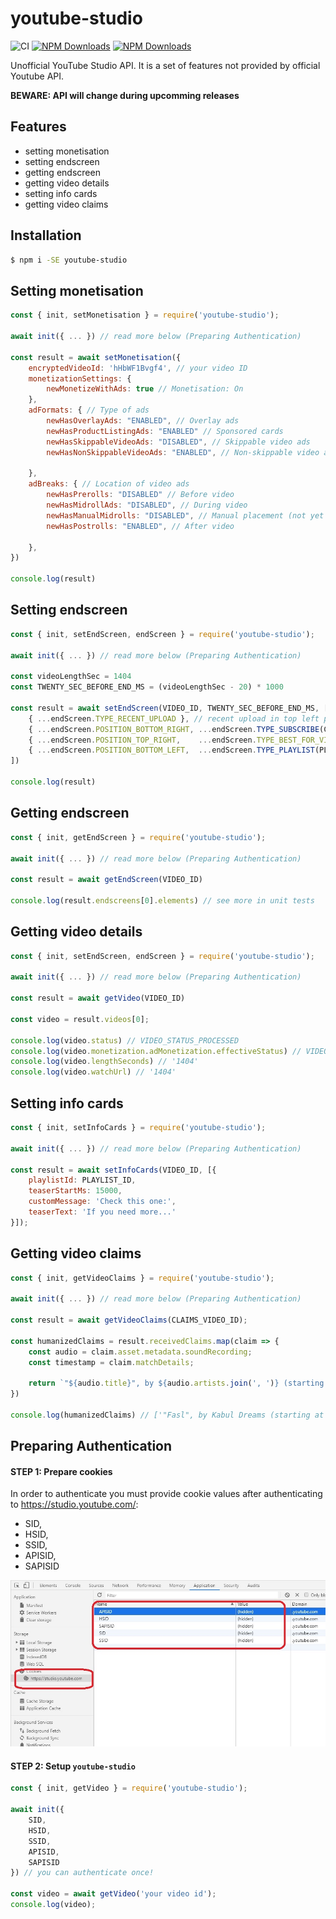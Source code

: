# youtube-studio
![CI](https://github.com/adasq/youtube-studio/workflows/CI/badge.svg)
[![NPM Downloads](https://img.shields.io/npm/dm/youtube-studio.svg?style=flat)](https://www.npmjs.org/package/youtube-studio)
[![NPM Downloads](https://img.shields.io/npm/dt/youtube-studio.svg?style=flat)](https://www.npmjs.org/package/youtube-studio)


Unofficial YouTube Studio API.
It is a set of features not provided by official Youtube API.

**BEWARE: API will change during upcomming releases**

## Features
- setting monetisation
- setting endscreen
- getting endscreen
- getting video details
- setting info cards
- getting video claims

## Installation

```sh
$ npm i -SE youtube-studio
```

## Setting monetisation

```js
const { init, setMonetisation } = require('youtube-studio');

await init({ ... }) // read more below (Preparing Authentication)

const result = await setMonetisation({
    encryptedVideoId: 'hHbWF1Bvgf4', // your video ID
    monetizationSettings: {
        newMonetizeWithAds: true // Monetisation: On
    },
    adFormats: { // Type of ads
        newHasOverlayAds: "ENABLED", // Overlay ads
        newHasProductListingAds: "ENABLED" // Sponsored cards
        newHasSkippableVideoAds: "DISABLED", // Skippable video ads
        newHasNonSkippableVideoAds: "ENABLED", // Non-skippable video ads
        
    },
    adBreaks: { // Location of video ads
        newHasPrerolls: "DISABLED" // Before video
        newHasMidrollAds: "DISABLED", // During video
        newHasManualMidrolls: "DISABLED", // Manual placement (not yet provided)
        newHasPostrolls: "ENABLED", // After video
        
    },
})

console.log(result)
```

## Setting endscreen

```js
const { init, setEndScreen, endScreen } = require('youtube-studio');

await init({ ... }) // read more below (Preparing Authentication)

const videoLengthSec = 1404
const TWENTY_SEC_BEFORE_END_MS = (videoLengthSec - 20) * 1000

const result = await setEndScreen(VIDEO_ID, TWENTY_SEC_BEFORE_END_MS, [
    { ...endScreen.TYPE_RECENT_UPLOAD }, // recent upload in top left position
    { ...endScreen.POSITION_BOTTOM_RIGHT, ...endScreen.TYPE_SUBSCRIBE(CHANNEL_ID) }, // subscribe button
    { ...endScreen.POSITION_TOP_RIGHT,    ...endScreen.TYPE_BEST_FOR_VIEWERS,      ...endScreen.DELAY(500) }, // best for viewers delayed with 0.5 sec
    { ...endScreen.POSITION_BOTTOM_LEFT,  ...endScreen.TYPE_PLAYLIST(PLAYLIST_ID), ...endScreen.DELAY(1000) } // playlist delayed with 1 sec
])
    
console.log(result)
```

## Getting endscreen

```js
const { init, getEndScreen } = require('youtube-studio');

await init({ ... }) // read more below (Preparing Authentication)

const result = await getEndScreen(VIDEO_ID)
    
console.log(result.endscreens[0].elements) // see more in unit tests
```

## Getting video details

```js
const { init, setEndScreen, endScreen } = require('youtube-studio');

await init({ ... }) // read more below (Preparing Authentication)

const result = await getVideo(VIDEO_ID)

const video = result.videos[0];

console.log(video.status) // VIDEO_STATUS_PROCESSED
console.log(video.monetization.adMonetization.effectiveStatus) // VIDEO_MONETIZING_STATUS_MONETIZING_WITH_LIMITED_ADS
console.log(video.lengthSeconds) // '1404'
console.log(video.watchUrl) // '1404'
```

## Setting info cards

```js
const { init, setInfoCards } = require('youtube-studio');

await init({ ... }) // read more below (Preparing Authentication)

const result = await setInfoCards(VIDEO_ID, [{
    playlistId: PLAYLIST_ID,
    teaserStartMs: 15000,
    customMessage: 'Check this one:',
    teaserText: 'If you need more...'
}]);
```

## Getting video claims

```js
const { init, getVideoClaims } = require('youtube-studio');

await init({ ... }) // read more below (Preparing Authentication)

const result = await getVideoClaims(CLAIMS_VIDEO_ID);
            
const humanizedClaims = result.receivedClaims.map(claim => {
    const audio = claim.asset.metadata.soundRecording;
    const timestamp = claim.matchDetails;
    
    return `"${audio.title}", by ${audio.artists.join(', ')} (starting at ${timestamp.longestMatchStartTimeSeconds} sec.)`
})

console.log(humanizedClaims) // ['"Fasl", by Kabul Dreams (starting at 2771 sec.)', ...]
```

## Preparing Authentication

#### STEP 1: Prepare cookies

In order to authenticate you must provide cookie values after authenticating to https://studio.youtube.com/:
- SID, 
- HSID,
- SSID,
- APISID,
- SAPISID

![](docs/images/cookies.jpg)

#### STEP 2: Setup `youtube-studio`

```js
const { init, getVideo } = require('youtube-studio');

await init({
    SID,
    HSID,
    SSID,
    APISID,
    SAPISID
}) // you can authenticate once!
        
const video = await getVideo('your video id');
console.log(video);
```
